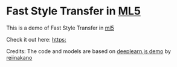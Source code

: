 # Fast Style Transfer in [ML5](https://github.com/ITPNYU/ml5-js)
This is a demo of Fast Style Transfer in [ml5](https://github.com/ITPNYU/ml5-js)

Check it out here: [https:](https:)

Credits:
The code and models are based on [deeplearn.js demo](https://github.com/PAIR-code/deeplearnjs/tree/0608feadbd897bca6ec7abf3340515fe5f2de1c2/demos/fast-style-transfer) by [reiinakano](https://github.com/reiinakano)
